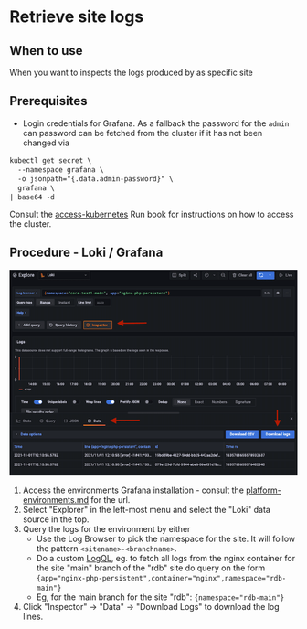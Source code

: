 # Retrieve site logs

## When to use

When you want to inspects the logs produced by as specific site

## Prerequisites

* Login credentials for Grafana. As a fallback the password for the `admin` can
  password can be fetched from the cluster if it has not been changed via

```shell
kubectl get secret \
  --namespace grafana \
  -o jsonpath="{.data.admin-password}" \
  grafana \
| base64 -d
```

Consult the [access-kubernetes](access-kubernetes.md) Run book for instructions
on how to access the cluster.

## Procedure - Loki / Grafana

![Using the inspector to download logs](../images/loki-grafana-download-logs.png)

1. Access the environments Grafana installation - consult the
   [platform-environments.md](../platform-environments.md) for the url.
2. Select "Explorer" in the left-most menu and select the "Loki" data source in
   the top.
3. Query the logs for the environment by either
   * Use the Log Browser to pick the namespace for the site. It will follow the
      pattern `<sitename>-<branchname>`.
   * Do a custom [LogQL](https://grafana.com/docs/loki/latest/logql/), eg. to
     fetch all logs from the nginx container for the site "main" branch of the
     "rdb" site do  query on the form
     `{app="nginx-php-persistent",container="nginx",namespace="rdb-main"}`
   * Eg, for the  main branch for the site "rdb": `{namespace="rdb-main"}`
4. Click "Inspector" -> "Data" -> "Download Logs" to download the log lines.
